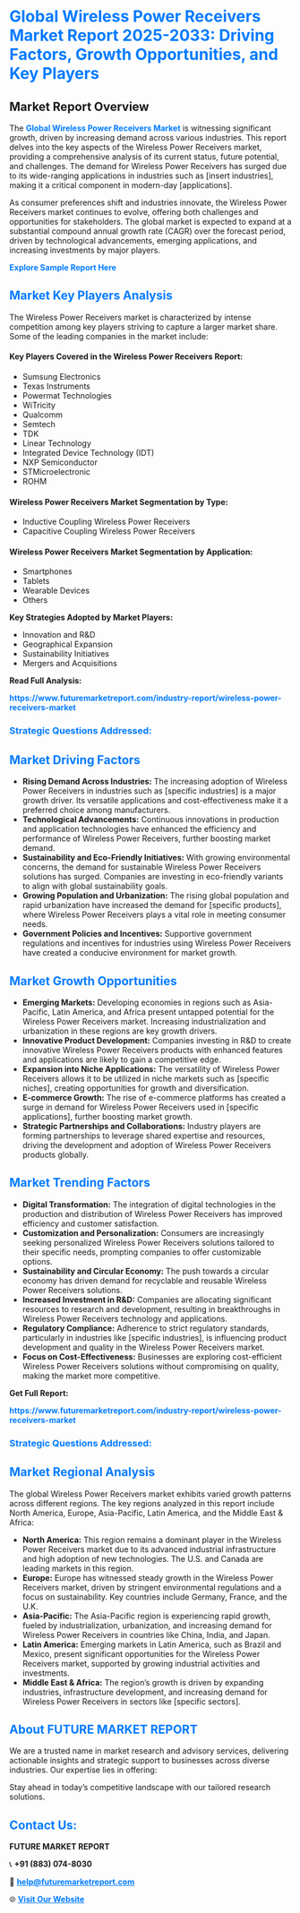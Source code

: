 <h1 style="color: #007BFF;">Global Wireless Power Receivers Market Report 2025-2033: Driving Factors, Growth Opportunities, and Key Players</h1>

<section id="overview">
<h2>Market Report Overview</h2>
<p>The <a href="https://www.futuremarketreport.com/industry-report/wireless-power-receivers-market" style="color: #007BFF; text-decoration: none;"><strong>Global Wireless Power Receivers Market</strong></a> is witnessing significant growth, driven by increasing demand across various industries. This report delves into the key aspects of the Wireless Power Receivers market, providing a comprehensive analysis of its current status, future potential, and challenges. The demand for Wireless Power Receivers has surged due to its wide-ranging applications in industries such as [insert industries], making it a critical component in modern-day [applications].</p>
<p>As consumer preferences shift and industries innovate, the Wireless Power Receivers market continues to evolve, offering both challenges and opportunities for stakeholders. The global market is expected to expand at a substantial compound annual growth rate (CAGR) over the forecast period, driven by technological advancements, emerging applications, and increasing investments by major players.</p>
</section>

<section id="overview">
<p><a href="https://www.futuremarketreport.com/request-sample/reportId=98075" style="color: #007BFF; text-decoration: none;"><strong>Explore Sample Report Here</strong></a></p>
</section>

<section id="key-players">
<h2 style="color: #007BFF;">Market Key Players Analysis</h2>
<p>The Wireless Power Receivers market is characterized by intense competition among key players striving to capture a larger market share. Some of the leading companies in the market include:</p>
<h4>Key Players Covered in the Wireless Power Receivers Report:</h4>
<ul><li>Sumsung Electronics</li><li>Texas Instruments</li><li>Powermat Technologies</li><li>WiTricity</li><li>Qualcomm</li><li>Semtech</li><li>TDK</li><li>Linear Technology</li><li>Integrated Device Technology (IDT)</li><li>NXP Semiconductor</li><li>STMicroelectronic</li><li>ROHM</li></ul>
<h4>Wireless Power Receivers Market Segmentation by Type:</h4>
<ul><li>Inductive Coupling Wireless Power Receivers</li><li>Capacitive Coupling Wireless Power Receivers</li></ul>

<h4>Wireless Power Receivers Market Segmentation by Application:</h4>
<ul><li>Smartphones</li><li>Tablets</li><li>Wearable Devices</li><li>Others</li></ul>
<p><strong>Key Strategies Adopted by Market Players:</strong></p>
<ul>
<li>Innovation and R&D</li>
<li>Geographical Expansion</li>
<li>Sustainability Initiatives</li>
<li>Mergers and Acquisitions</li>
</ul>
</section>

<section>
<p><strong>Read Full Analysis: </strong></p><a href="https://www.futuremarketreport.com/industry-report/wireless-power-receivers-market" style="color: #007BFF; text-decoration: none;"><strong>https://www.futuremarketreport.com/industry-report/wireless-power-receivers-market</strong></a>
<h3 style="color: #007BFF;">Strategic Questions Addressed:</h3>
</section>

<section id="driving-factors">
<h2 style="color: #007BFF;">Market Driving Factors</h2>
<ul>
<li><strong>Rising Demand Across Industries:</strong> The increasing adoption of Wireless Power Receivers in industries such as [specific industries] is a major growth driver. Its versatile applications and cost-effectiveness make it a preferred choice among manufacturers.</li>
<li><strong>Technological Advancements:</strong> Continuous innovations in production and application technologies have enhanced the efficiency and performance of Wireless Power Receivers, further boosting market demand.</li>
<li><strong>Sustainability and Eco-Friendly Initiatives:</strong> With growing environmental concerns, the demand for sustainable Wireless Power Receivers solutions has surged. Companies are investing in eco-friendly variants to align with global sustainability goals.</li>
<li><strong>Growing Population and Urbanization:</strong> The rising global population and rapid urbanization have increased the demand for [specific products], where Wireless Power Receivers plays a vital role in meeting consumer needs.</li>
<li><strong>Government Policies and Incentives:</strong> Supportive government regulations and incentives for industries using Wireless Power Receivers have created a conducive environment for market growth.</li>
</ul>
</section>

<section id="growth-opportunities">
<h2 style="color: #007BFF;">Market Growth Opportunities</h2>
<ul>
<li><strong>Emerging Markets:</strong> Developing economies in regions such as Asia-Pacific, Latin America, and Africa present untapped potential for the Wireless Power Receivers market. Increasing industrialization and urbanization in these regions are key growth drivers.</li>
<li><strong>Innovative Product Development:</strong> Companies investing in R&D to create innovative Wireless Power Receivers products with enhanced features and applications are likely to gain a competitive edge.</li>
<li><strong>Expansion into Niche Applications:</strong> The versatility of Wireless Power Receivers allows it to be utilized in niche markets such as [specific niches], creating opportunities for growth and diversification.</li>
<li><strong>E-commerce Growth:</strong> The rise of e-commerce platforms has created a surge in demand for Wireless Power Receivers used in [specific applications], further boosting market growth.</li>
<li><strong>Strategic Partnerships and Collaborations:</strong> Industry players are forming partnerships to leverage shared expertise and resources, driving the development and adoption of Wireless Power Receivers products globally.</li>
</ul>
</section>

<section id="trending-factors">
<h2 style="color: #007BFF;">Market Trending Factors</h2>
<ul>
<li><strong>Digital Transformation:</strong> The integration of digital technologies in the production and distribution of Wireless Power Receivers has improved efficiency and customer satisfaction.</li>
<li><strong>Customization and Personalization:</strong> Consumers are increasingly seeking personalized Wireless Power Receivers solutions tailored to their specific needs, prompting companies to offer customizable options.</li>
<li><strong>Sustainability and Circular Economy:</strong> The push towards a circular economy has driven demand for recyclable and reusable Wireless Power Receivers solutions.</li>
<li><strong>Increased Investment in R&D:</strong> Companies are allocating significant resources to research and development, resulting in breakthroughs in Wireless Power Receivers technology and applications.</li>
<li><strong>Regulatory Compliance:</strong> Adherence to strict regulatory standards, particularly in industries like [specific industries], is influencing product development and quality in the Wireless Power Receivers market.</li>
<li><strong>Focus on Cost-Effectiveness:</strong> Businesses are exploring cost-efficient Wireless Power Receivers solutions without compromising on quality, making the market more competitive.</li>
</ul>
</section>

<section>
<p><strong>Get Full Report: </strong></p><a href="https://www.futuremarketreport.com/industry-report/wireless-power-receivers-market" style="color: #007BFF; text-decoration: none;"><strong>https://www.futuremarketreport.com/industry-report/wireless-power-receivers-market</strong></a>
<h3 style="color: #007BFF;">Strategic Questions Addressed:</h3>
</section>


<section id="regional-analysis">
<h2 style="color: #007BFF;">Market Regional Analysis</h2>
<p>The global Wireless Power Receivers market exhibits varied growth patterns across different regions. The key regions analyzed in this report include North America, Europe, Asia-Pacific, Latin America, and the Middle East & Africa:</p>
<ul>
<li><strong>North America:</strong> This region remains a dominant player in the Wireless Power Receivers market due to its advanced industrial infrastructure and high adoption of new technologies. The U.S. and Canada are leading markets in this region.</li>
<li><strong>Europe:</strong> Europe has witnessed steady growth in the Wireless Power Receivers market, driven by stringent environmental regulations and a focus on sustainability. Key countries include Germany, France, and the U.K.</li>
<li><strong>Asia-Pacific:</strong> The Asia-Pacific region is experiencing rapid growth, fueled by industrialization, urbanization, and increasing demand for Wireless Power Receivers in countries like China, India, and Japan.</li>
<li><strong>Latin America:</strong> Emerging markets in Latin America, such as Brazil and Mexico, present significant opportunities for the Wireless Power Receivers market, supported by growing industrial activities and investments.</li>
<li><strong>Middle East & Africa:</strong> The region’s growth is driven by expanding industries, infrastructure development, and increasing demand for Wireless Power Receivers in sectors like [specific sectors].</li>
</ul>
</section>

<footer>
<h2 style="color: #007BFF;">About FUTURE MARKET REPORT</h2>
<p>We are a trusted name in market research and advisory services, delivering actionable insights and strategic support to businesses across diverse industries. Our expertise lies in offering:</p>

<p>Stay ahead in today’s competitive landscape with our tailored research solutions.</p>

<h2 style="color: #007BFF;">Contact Us:</h2>
<p><strong>FUTURE MARKET REPORT</strong></p>
<p>📞 <strong>+91 (883) 074-8030</strong></p>
<p>📧 <strong><a href="mailto:help@futuremarketreport.com" style="color: #007BFF;">help@futuremarketreport.com</a></strong></p>
<p>🌐 <strong><a href="https://www.futuremarketreport.com/" style="color: #007BFF;">Visit Our Website</a></strong></p>
</footer>